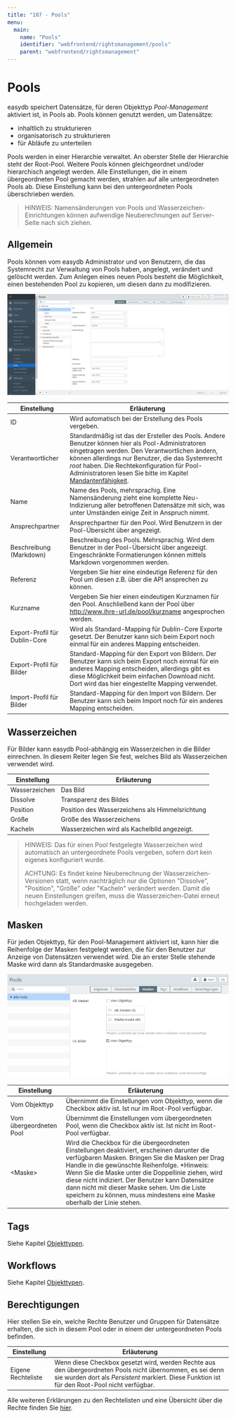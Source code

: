 ```yaml
---
title: "107 - Pools"
menu:
  main:
    name: "Pools"
    identifier: "webfrontend/rightsmanagement/pools"
    parent: "webfrontend/rightsmanagement"
---
```

# Pools

easydb speichert Datensätze, für deren Objekttyp *Pool-Management* aktiviert ist, in Pools ab. Pools können genutzt werden, um Datensätze:

* inhaltlich zu strukturieren
* organisatorisch zu strukturieren
* für Abläufe zu unterteilen

Pools werden in einer Hierarchie verwaltet. An oberster Stelle der Hierarchie steht der Root-Pool. Weitere Pools können gleichgeordnet und/oder hierarchisch angelegt werden. Alle Einstellungen, die in einem übergeordneten Pool gemacht werden, strahlen auf alle untergeordneten Pools ab. Diese Einstellung kann bei den untergeordneten Pools überschrieben werden.

> HINWEIS: Namensänderungen von Pools und Wasserzeichen-Einrichtungen können aufwendige Neuberechnungen auf Server-Seite nach sich ziehen.

## Allgemein

Pools können vom easydb Administrator und von Benutzern, die das Systemrecht zur Verwaltung von Pools haben, angelegt, verändert und gelöscht werden. Zum Anlegen eines neuen Pools besteht die Möglichkeit, einen bestehenden Pool zu kopieren, um diesen dann zu modifizieren.

![Pool-Management](rights_poolmanagement_de.jpg)

|Einstellung|Erläuterung|
|---|---|
|ID|Wird automatisch bei der Erstellung des Pools vergeben.|
|Verantwortlicher|Standardmäßig ist das der Ersteller des Pools. Andere Benutzer können hier als Pool-Administratoren eingetragen werden. Den Verantwortlichen ändern, können allerdings nur Benutzer, die das Systemrecht *root* haben. Die Rechtekonfiguration für Pool-Administratoren lesen Sie bitte im Kapitel [Mandantenfähigkeit](../../../tutorials/mandanten).   |
|Name|Name des Pools, mehrsprachig. Eine Namensänderung zieht eine komplette Neu-Indizierung aller betroffenen Datensätze mit sich, was unter Umständen einige Zeit in Anspruch nimmt.|
|Ansprechpartner|Ansprechpartner für den Pool. Wird Benutzern in der Pool-Übersicht über <i class="fa fa-info-circle"> </i> angezeigt.|
|Beschreibung (Markdown)|Beschreibung des Pools. Mehrsprachig. Wird dem Benutzer in der Pool-Übersicht über <i class="fa fa-info-circle"> </i> angezeigt. Eingeschränkte Formatierungen können mittels Markdown vorgenommen werden.|
|Referenz| Vergeben Sie hier eine eindeutige Referenz für den Pool um diesen z.B. über die API ansprechen zu können. |
|Kurzname|Vergeben Sie hier einen eindeutigen Kurznamen für den Pool. Anschließend kann der Pool über http://www.ihre-url.de/pool/kurzname angesprochen werden.|
|Export-Profil für Dublin-Core|Wird als Standard-Mapping für Dublin-Core Exporte gesetzt. Der Benutzer kann sich beim Export noch einmal für ein anderes Mapping entscheiden.|
|Export-Profil für Bilder|Standard-Mapping für den Export von Bildern. Der Benutzer kann sich beim Export noch einmal für ein anderes Mapping entscheiden, allerdings gibt es diese Möglichkeit beim einfachen Download nicht. Dort wird das hier eingestellte Mapping verwendet.|
|Import-Profil für Bilder|Standard-Mapping für den Import von Bildern. Der Benutzer kann sich beim Import noch für ein anderes Mapping entscheiden.|


## Wasserzeichen

Für Bilder kann easydb Pool-abhängig ein Wasserzeichen in die Bilder einrechnen. In diesem Reiter legen Sie fest, welches Bild als Wasserzeichen verwendet wird.

|Einstellung|Erläuterung|
|---|---|
|Wasserzeichen|Das Bild|
|Dissolve|Transparenz des Bildes|
|Position|Position des Wasserzeichens als Himmelsrichtung|
|Größe|Größe des Wasserzeichens|
|Kacheln|Wasserzeichen wird als Kachelbild angezeigt.|

> HINWEIS: Das für einen Pool festgelegte Wasserzeichen wird automatisch an untergeordnete Pools vergeben, sofern dort kein eigenes konfiguriert wurde. 
>
> ACHTUNG: Es findet keine Neuberechnung der Wasserzeichen-Versionen statt, wenn nachträglich nur die Optionen "Dissolve", "Position", "Größe" oder "Kacheln" verändert werden. Damit die neuen Einstellungen greifen, muss die Wasserzeichen-Datei erneut hochgeladen werden.

## Masken

Für jeden Objekttyp, für den Pool-Management aktiviert ist, kann hier die Reihenfolge der Masken festgelegt werden, die für den Benutzer zur Anzeige von Datensätzen verwendet wird. Die an erster Stelle stehende Maske wird dann als Standardmaske ausgegeben.

![*Einstellungen für Masken*](masken.png)

|Einstellung|Erläuterung|
|---|---|
|Vom Objekttyp|Übernimmt die Einstellungen vom Objekttyp, wenn die Checkbox aktiv ist. Ist nur im Root-Pool verfügbar.|
|Vom übergeordneten Pool|Übernimmt die Einstellungen vom übergeordneten Pool, wenn die Checkbox aktiv ist. Ist nicht im Root-Pool verfügbar.|
|&lt;Maske&gt;|Wird die Checkbox für die übergeordneten Einstellungen deaktiviert, erscheinen darunter die verfügbaren Masken. Bringen Sie die Masken per Drag Handle in die gewünschte Reihenfolge. *Hinweis: Wenn Sie die Maske unter die Doppellinie ziehen, wird diese nicht indiziert. Der Benutzer kann Datensätze dann nicht mit dieser Maske sehen. Um die Liste speichern zu können, muss mindestens eine Maske oberhalb der Linie stehen.|


## Tags

Siehe Kapitel [Objekttypen](../objecttypes).

## Workflows

Siehe Kapitel [Objekttypen](../objecttypes).

## Berechtigungen

Hier stellen Sie ein, welche Rechte Benutzer und Gruppen für Datensätze erhalten, die sich in diesem Pool oder in einem der untergeordneten Pools befinden.

|Einstellung|Erläuterung|
|---|---|
|Eigene Rechteliste|Wenn diese Checkbox gesetzt wird, werden Rechte aus den übergeordneten Pools nicht übernommen, es sei denn sie wurden dort als *Persistent* markiert. Diese Funktion ist für den Root-Pool nicht verfügbar.|

Alle weiteren Erklärungen zu den Rechtelisten und eine Übersicht über die Rechte finden Sie [hier](../#rights).
